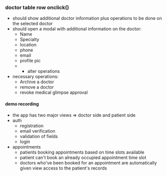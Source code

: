 ### doctor table row onclick()
 - should show additional doctor information plus operations to be done on the selected doctor
 - should open a modal with additional information on the doctor:
 	- Name
	- Specialty
	- location
	- phone
	- email
	- profile pic
	- + alter operations
 - necessary operations:
 	- Archive a doctor
	- remove a doctor
	- revoke medical glimpse approval


#### demo recording
- the app has two major views => doctor side and patient side
- auth
    - registration
    - email verification
    - validation of fields
    - login
- appointments
    - patients booking appointments based on time slots available
    - patient can't book an already occupied appointment time slot
    - doctors who've been booked for an appointment are automatically given view access to the patient's records
